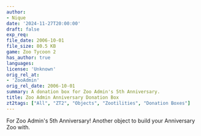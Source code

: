 ```yaml
---
author:
- Nique
date: '2024-11-27T20:00:00'
draft: false
exp_req:
file_date: 2006-10-01
file_size: 80.5 KB
game: Zoo Tycoon 2
has_author: true
languages:
license: 'Unknown'
orig_rel_at:
- 'ZooAdmin'
orig_rel_date: 2006-10-01
summary: A donation box for Zoo Admin's 5th Anniversary.
title: Zoo Admin Anniversary Donation Box
zt2tags: ["All", "ZT2", "Objects", "Zootilities", "Donation Boxes"]
---
```

For Zoo Admin's 5th Anniversary! Another object to build your Anniversary Zoo with.
